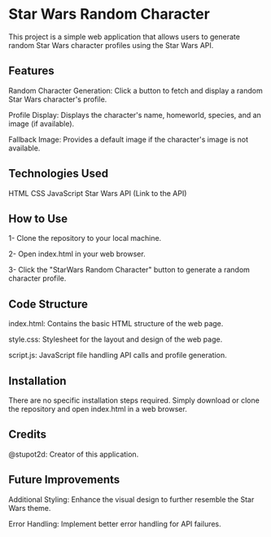 # Star Wars Random Character

This project is a simple web application that allows users to generate random Star Wars character profiles using the Star Wars API.

## Features

Random Character Generation: Click a button to fetch and display a random Star Wars character's profile.

Profile Display: Displays the character's name, homeworld, species, and an image (if available).

Fallback Image: Provides a default image if the character's image is not available.

## Technologies Used

HTML
CSS
JavaScript
Star Wars API (Link to the API)

## How to Use

1- Clone the repository to your local machine.

2- Open index.html in your web browser.

3- Click the "StarWars Random Character" button to generate a random character profile.

## Code Structure

index.html: Contains the basic HTML structure of the web page.

style.css: Stylesheet for the layout and design of the web page.

script.js: JavaScript file handling API calls and profile generation.

## Installation

There are no specific installation steps required. Simply download or 
clone the repository and open index.html in a web browser.

## Credits

@stupot2d: Creator of this application.

## Future Improvements

Additional Styling: Enhance the visual design to further resemble the Star Wars theme.

Error Handling: Implement better error handling for API failures.